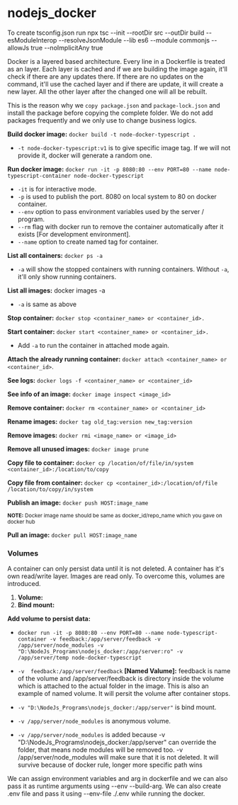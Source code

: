# nodejs_docker

To create tsconfig.json run npx tsc --init --rootDir src --outDir build --esModuleInterop --resolveJsonModule --lib es6 --module commonjs --allowJs true --noImplicitAny true

Docker is a layered based architecture. Every line in a Dockerfile is treated as an layer. Each layer is cached and if we are building the image again, it'll check if there are any updates there.
If there are no updates on the command, it'll use the cached layer and if there are update, it will create a new layer. All the other layer after the changed one will all be rebuilt.

This is the reason why we `copy package.json` and `package-lock.json` and install the package before copying the complete folder. We do not add packages frequently and we only use to change business logics.

**Build docker image:** `docker build -t node-docker-typescript .`
- `-t node-docker-typescript:v1` is to give specific image tag. If we will not provide it, docker will generate a random one.

**Run docker image:** `docker run -it -p 8080:80 --env PORT=80 --name node-typescript-container node-docker-typescript`
- `-it` is for interactive mode.
- `-p` is used to publish the port. 8080 on local system to 80 on docker container.
- `--env` option to pass environment variables used by the server / program.
- `--rm` flag with docker run to remove the container automatically after it exists [For development environment].
- `--name` option to create named tag for container.

**List all containers:** `docker ps -a`
- `-a` will show the stopped containers with running containers. Without `-a`, it'll only show running containers.

**List all images:** docker images -a
- `-a` is same as above

**Stop container:** `docker stop <container_name> or <container_id>.`

**Start container:** `docker start <container_name> or <container_id>.`
- Add `-a` to run the container in attached mode again.

**Attach the already running container:** `docker attach <container_name> or <container_id>`.

**See logs:** `docker logs -f <container_name> or <container_id>`

**See info of an image:** `docker image inspect <image_id>`

**Remove container:** `docker rm <container_name> or <container_id>`

**Rename images:** `docker tag old_tag:version new_tag:version`

**Remove images:** `docker rmi <image_name> or <image_id>`

**Remove all unused images:** `docker image prune`

**Copy file to container:** `docker cp /location/of/file/in/system <container_id>:/location/to/copy`

**Copy file from container:** `docker cp <container_id>:/location/of/file /location/to/copy/in/system`

**Publish an image:** `docker push HOST:image_name`

<sub>**NOTE:** Docker image name should be same as docker_id/repo_name which you gave on docker hub</sub>

**Pull an image:** `docker pull HOST:image_name`

### Volumes
A container can only persist data until it is not deleted. A container has it's own read/write layer. Images are read only. To overcome this, volumes are introduced.

1. **Volume:**
2. **Bind mount:**

**Add volume to persist data:**

  - `docker run -it -p 8080:80 --env PORT=80 --name node-typescript-container -v feedback:/app/server/feedback -v /app/server/node_modules -v "D:\NodeJs_Programs\nodejs_docker:/app/server:ro" -v /app/server/temp node-docker-typescript`
  
  - `-v  feedback:/app/server/feedback` **[Named Valume]:** feedback is name of the volume and /app/server/feedback is directory inside the volume which is attached to the actual folder in the image. This is also an example of named volume. It will persit the volume after container stops.

  - `-v "D:\NodeJs_Programs\nodejs_docker:/app/server"` is bind mount.

  - `-v /app/server/node_modules` is anonymous volume.

  - `-v /app/server/node_modules` is added because -v "D:\NodeJs_Programs\nodejs_docker:/app/server" can override the folder, that means node modules will be removed too. -v /app/server/node_modules will make sure that it is not deleted. It will survive because of docker rule, longer more specific path wins

We can assign environment variables and arg in dockerfile and we can also pass it as runtime arguments using --env --build-arg. We can also create .env file and pass it using --env-file ./.env while running the docker.

